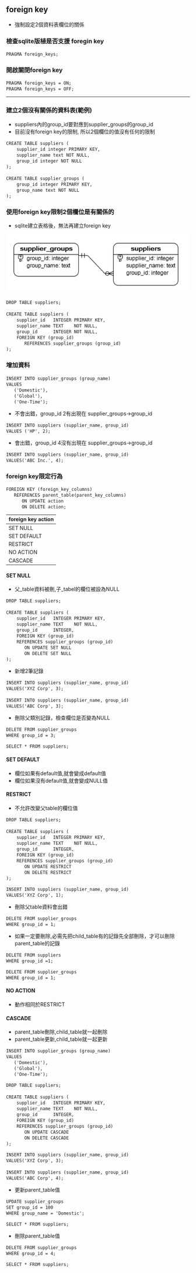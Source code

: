 ## foreign key

- 強制設定2個資料表欄位的關係

### 檢查sqlite版植是否支援 foregin key

```
PRAGMA foreign_keys;
```

### 開啟關閉foreign key

```
PRAGMA foreign_keys = ON;
PRAGMA foreign_keys = OFF;
```
---

### 建立2個沒有關係的資料表(範例)

- suppliers內的group_id要對應到supplier_groups的group_id
- 目前沒有foreign key的限制, 所以2個欄位的值沒有任何的限制

```
CREATE TABLE suppliers (
	supplier_id integer PRIMARY KEY,
	supplier_name text NOT NULL,
	group_id integer NOT NULL
);

CREATE TABLE supplier_groups (
	group_id integer PRIMARY KEY,
	group_name text NOT NULL
);
```

### 使用foreign key限制2個欄位是有關係的

- sqlite建立表格後，無法再建立foreign key

![](./images/pic3.png)

```
DROP TABLE suppliers;

CREATE TABLE suppliers (
    supplier_id   INTEGER PRIMARY KEY,
    supplier_name TEXT    NOT NULL,
    group_id      INTEGER NOT NULL,
    FOREIGN KEY (group_id)
       REFERENCES supplier_groups (group_id) 
);
```

### 增加資料

```
INSERT INTO supplier_groups (group_name)
VALUES
   ('Domestic'),
   ('Global'),
   ('One-Time');
```

- 不會出錯，group_id 2有出現在 supplier_groups->group_id

```
INSERT INTO suppliers (supplier_name, group_id)
VALUES ('HP', 2);
```


- 會出錯，group_id 4沒有出現在 supplier_groups->group_id

```
INSERT INTO suppliers (supplier_name, group_id)
VALUES('ABC Inc.', 4);
```

### foreign key限定行為

```
FOREIGN KEY (foreign_key_columns)
   REFERENCES parent_table(parent_key_columns)
      ON UPDATE action 
      ON DELETE action;
```

| foreign key action |
|:--|
| SET NULL |
| SET DEFAULT |
| RESTRICT |
| NO ACTION |
| CASCADE |

#### SET NULL

- 父_table資料被刪,子_tabel的欄位被設為NULL

```
DROP TABLE suppliers;

CREATE TABLE suppliers (
    supplier_id   INTEGER PRIMARY KEY,
    supplier_name TEXT    NOT NULL,
    group_id      INTEGER,
    FOREIGN KEY (group_id)
    REFERENCES supplier_groups (group_id) 
       ON UPDATE SET NULL
       ON DELETE SET NULL
);

```

- 新增2筆記錄
```
INSERT INTO suppliers (supplier_name, group_id)
VALUES('XYZ Corp', 3);

INSERT INTO suppliers (supplier_name, group_id)
VALUES('ABC Corp', 3);
```

- 刪除父類別記錄，檢查欄位是否變為NULL

```
DELETE FROM supplier_groups 
WHERE group_id = 3;
```

```
SELECT * FROM suppliers;
```

#### SET DEFAULT

- 欄位如果有default值,就會變成default值
- 欄位如果沒有default值,就會變成NULL值

#### RESTRICT

- 不允許改變父table的欄位值

```
DROP TABLE suppliers;

CREATE TABLE suppliers (
    supplier_id   INTEGER PRIMARY KEY,
    supplier_name TEXT    NOT NULL,
    group_id      INTEGER,
    FOREIGN KEY (group_id)
    REFERENCES supplier_groups (group_id) 
       ON UPDATE RESTRICT
       ON DELETE RESTRICT
);
```

```
INSERT INTO suppliers (supplier_name, group_id)
VALUES('XYZ Corp', 1);
```

- 刪除父table資料會出錯

```
DELETE FROM supplier_groups 
WHERE group_id = 1;
```

- 如果一定要刪除,必需先把child_table有的記錄先全部刪除，才可以刪除parent_table的記錄

```
DELETE FROM suppliers 
WHERE group_id =1;
```

```
DELETE FROM supplier_groups 
WHERE group_id = 1;
```


#### NO ACTION

 - 動作相同於RESTRICT

#### CASCADE

-  parent_table刪除,child_table就一起刪除
-  parent_table更新,child_table就一起更新

```
INSERT INTO supplier_groups (group_name)
VALUES
   ('Domestic'),
   ('Global'),
   ('One-Time');
```

```
DROP TABLE suppliers;

CREATE TABLE suppliers (
    supplier_id   INTEGER PRIMARY KEY,
    supplier_name TEXT    NOT NULL,
    group_id      INTEGER,
    FOREIGN KEY (group_id)
    REFERENCES supplier_groups (group_id) 
       ON UPDATE CASCADE
       ON DELETE CASCADE
);
```

```
INSERT INTO suppliers (supplier_name, group_id)
VALUES('XYZ Corp', 3);

INSERT INTO suppliers (supplier_name, group_id)
VALUES('ABC Corp', 4);
```

- 更新parent_table值
```
UPDATE supplier_groups
SET group_id = 100
WHERE group_name = 'Domestic';
```

```
SELECT * FROM suppliers;
```

- 刪除parent_table值

```
DELETE FROM supplier_groups 
WHERE group_id = 4;
```

```
SELECT * FROM suppliers;
```

